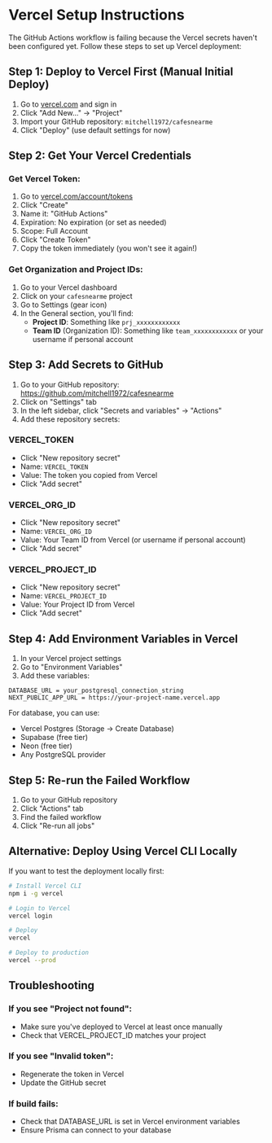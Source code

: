 # Vercel Setup Instructions

The GitHub Actions workflow is failing because the Vercel secrets haven't been configured yet. Follow these steps to set up Vercel deployment:

## Step 1: Deploy to Vercel First (Manual Initial Deploy)

1. Go to [vercel.com](https://vercel.com) and sign in
2. Click "Add New..." → "Project"
3. Import your GitHub repository: `mitchell1972/cafesnearme`
4. Click "Deploy" (use default settings for now)

## Step 2: Get Your Vercel Credentials

### Get Vercel Token:
1. Go to [vercel.com/account/tokens](https://vercel.com/account/tokens)
2. Click "Create"
3. Name it: "GitHub Actions"
4. Expiration: No expiration (or set as needed)
5. Scope: Full Account
6. Click "Create Token"
7. Copy the token immediately (you won't see it again!)

### Get Organization and Project IDs:
1. Go to your Vercel dashboard
2. Click on your `cafesnearme` project
3. Go to Settings (gear icon)
4. In the General section, you'll find:
   - **Project ID**: Something like `prj_xxxxxxxxxxxx`
   - **Team ID** (Organization ID): Something like `team_xxxxxxxxxxxx` or your username if personal account

## Step 3: Add Secrets to GitHub

1. Go to your GitHub repository: https://github.com/mitchell1972/cafesnearme
2. Click on "Settings" tab
3. In the left sidebar, click "Secrets and variables" → "Actions"
4. Add these repository secrets:

### VERCEL_TOKEN
- Click "New repository secret"
- Name: `VERCEL_TOKEN`
- Value: The token you copied from Vercel
- Click "Add secret"

### VERCEL_ORG_ID
- Click "New repository secret"
- Name: `VERCEL_ORG_ID`
- Value: Your Team ID from Vercel (or username if personal account)
- Click "Add secret"

### VERCEL_PROJECT_ID
- Click "New repository secret"
- Name: `VERCEL_PROJECT_ID`
- Value: Your Project ID from Vercel
- Click "Add secret"

## Step 4: Add Environment Variables in Vercel

1. In your Vercel project settings
2. Go to "Environment Variables"
3. Add these variables:

```
DATABASE_URL = your_postgresql_connection_string
NEXT_PUBLIC_APP_URL = https://your-project-name.vercel.app
```

For database, you can use:
- Vercel Postgres (Storage → Create Database)
- Supabase (free tier)
- Neon (free tier)
- Any PostgreSQL provider

## Step 5: Re-run the Failed Workflow

1. Go to your GitHub repository
2. Click "Actions" tab
3. Find the failed workflow
4. Click "Re-run all jobs"

## Alternative: Deploy Using Vercel CLI Locally

If you want to test the deployment locally first:

```bash
# Install Vercel CLI
npm i -g vercel

# Login to Vercel
vercel login

# Deploy
vercel

# Deploy to production
vercel --prod
```

## Troubleshooting

### If you see "Project not found":
- Make sure you've deployed to Vercel at least once manually
- Check that VERCEL_PROJECT_ID matches your project

### If you see "Invalid token":
- Regenerate the token in Vercel
- Update the GitHub secret

### If build fails:
- Check that DATABASE_URL is set in Vercel environment variables
- Ensure Prisma can connect to your database
